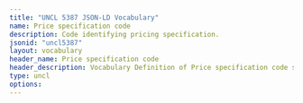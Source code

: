 ```yaml
---
title: "UNCL 5387 JSON-LD Vocabulary"
name: Price specification code
description: Code identifying pricing specification.
jsonid: "uncl5387"
layout: vocabulary
header_name: Price specification code
header_description: Vocabulary Definition of Price specification code semantics in HTML format. JSON-LD format is available at [uncl5387.jsonld](/vocabulary/uncl5387.jsonld)
type: uncl
options:
---
```

